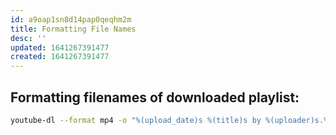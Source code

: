 ```yaml
---
id: a9oap1sn8d14pap0qeqhm2m
title: Formatting File Names
desc: ''
updated: 1641267391477
created: 1641267391477
---
```



## Formatting filenames of downloaded playlist:

```bash
youtube-dl --format mp4 -o "%(upload_date)s %(title)s by %(uploader)s.%(ext)s" <URL>
```
